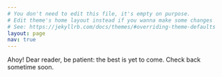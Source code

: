 ```yaml
---
# You don't need to edit this file, it's empty on purpose.
# Edit theme's home layout instead if you wanna make some changes
# See: https://jekyllrb.com/docs/themes/#overriding-theme-defaults
layout: page
nav: true
---
```

Ahoy! Dear reader, be patient: the best is yet to come. Check back sometime soon.

